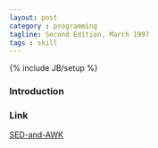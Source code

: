 ```yaml
---
layout: post
category : programming
tagline: Second Edition, March 1997
tags : skill
---        
```

{% include JB/setup %}

### Introduction

### Link
<a target="_blank"  href="{{ BASE_PATH }}/books/SED and AWK.html">SED-and-AWK</a>